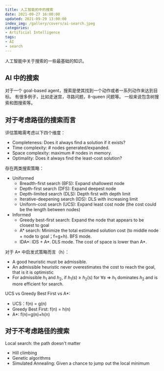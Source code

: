 ```yaml
---
title: 人工智能的中的搜索
date: 2021-09-27 16:00:00
updated: 2021-09-29 13:00:00
index_img: /gallery/covers/ai-search.jpeg
categories:
- Artificial Intelligence
tags: 
- AI
- search
---
```


人工智能中关于搜索的一些最基础的知识。

<!-- more -->

## AI 中的搜索

对于一个 goal-based agent，搜索是使其找到一个动作或者一系列动作来达到目标。
有很多例子，比如走迷宫，寻路问题，8-queen 问题等。
一般来说包含树搜索和图搜索等。

## 对于考虑路径的搜索而言

评估策略需考虑以下四个维度：
- Completeness: Does it always find a solution if it exists?
- Time complexity: # nodes generated/expanded.
- Space complexity: maximum # nodes in memory.
- Optimality: Does it always find the least-cost solution?

存在两类搜索策略：
- Uniformed
    - Breadth-first search (BFS): Expand shallowest node
    - Depth-first search (DFS): Expand deepest node
    - Depth-limited search (DLS): Depth first with depth limit
    - Iterative-deepening search (IDS): DLS with increasing limit
    - Uniform-cost search (UCS): Expand least cost node (the cost could be the length between nodes)
- Informed
    - Greedy best-first search: Expand the node that appears to be closest to goal
    - A* search: Minimize the total estimated solution cost (to middle node + node to goal；f=g+h). BFS mode.
    - IDA*: IDS + A*. DLS mode. The cost of space is lower than A*.

对于 A* 中启发式策略而言（h）：
- A good heuristic must be admissible.
- An admissible heuristic never overestimates the cost to reach the goal, that is it is optimistic
- For admissible $h_1$ and $h_2$, if $h_1$(s) ≥ $h_2$(s) for ∀𝑠 ⇒ $h_1$ dominates $h_2$ and is more efficient for search.

UCS vs Greedy Best First vs A*:
- UCS：f(n) = g(n) 
- Greedy Best First: f(n) = h(n) 
- A*: f(n)=g(n)+h(n)

## 对于不考虑路径的搜索

Local search: the path doesn't matter
- Hill climbing
- Genetic algorithms
- Simulated Annealing: Given a chance to jump out the local minimum
